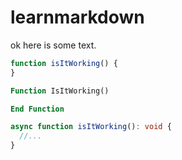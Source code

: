 # learnmarkdown

ok here is some text.

```js
function isItWorking() {
}
```

```vb
Function IsItWorking()

End Function
```

```typescript
async function isItWorking(): void {
  //...
}
```

